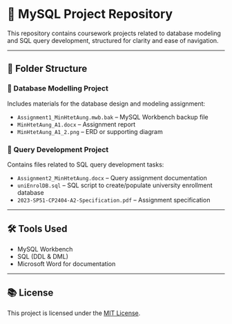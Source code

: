 # 💾 MySQL Project Repository

This repository contains coursework projects related to database modeling and SQL query development, structured for clarity and ease of navigation.

---

## 📁 Folder Structure

### 📂 Database Modelling Project
Includes materials for the database design and modeling assignment:
- `Assignment1_MinHtetAung.mwb.bak` – MySQL Workbench backup file
- `MinHtetAung_A1.docx` – Assignment report
- `MinHtetAung_A1_2.png` – ERD or supporting diagram

### 📂 Query Development Project
Contains files related to SQL query development tasks:
- `Assignment2_MinHtetAung.docx` – Query assignment documentation
- `uniEnrolDB.sql` – SQL script to create/populate university enrollment database
- `2023-SP51-CP2404-A2-Specification.pdf` – Assignment specification

---

## 🛠 Tools Used
- MySQL Workbench
- SQL (DDL & DML)
- Microsoft Word for documentation

---

## 📚 License
This project is licensed under the [MIT License](LICENSE).
